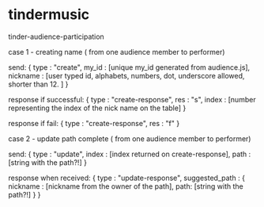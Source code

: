 # tindermusic
tinder-audience-participation

case 1 - creating name ( from one audience member to performer)

send:
{
	type : "create",
	my_id : [unique my_id generated from audience.js],
	nickname : [user typed id, alphabets, numbers, dot, underscore allowed, shorter than 12. ]
}

response if successful:
{
	type : "create-response",
	res : "s",
	index : [number representing the index of the nick name on the table]
}

response if fail:
{
	type : "create-response",
	res : "f"
}


case 2 - update path complete ( from one audience member to performer)

send:
{
	type : "update",
	index : [index returned on create-response],
	path : [string with the path?!]
}

response when received:
{
	type : "update-response",
	suggested_path : {
		nickname : [nickname from the owner of the path],
		path: [string with the path?!]
		}
}

